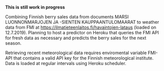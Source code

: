 **This is still work in progress**

Combining Finnish berry sales data from documents MARSI LUONNONMARJOJEN JA -SIENTEN KAUPPAANTULOMAARAT to weather data from FMI at https://ilmatieteenlaitos.fi/havaintojen-lataus (loaded on 12.7.2019). Planning to host a predictor on Heroku that queries the FMI API for fresh data as necessary and predicts the berry sales for the next season.

Retrieving recent meteorological data requires enviromental variable FMI-API that contains a valid API key for the Finnish meteorological institute. Data is loaded at regular intervals using Heroku scheduler.

